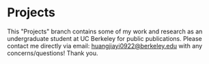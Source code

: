 # Projects
This "Projects" branch contains some of my work and research as an undergraduate student at UC Berkeley for public publications.
Please contact me directly via email: huangjiayi0922@berkeley.edu with any concerns/questions! Thank you.
